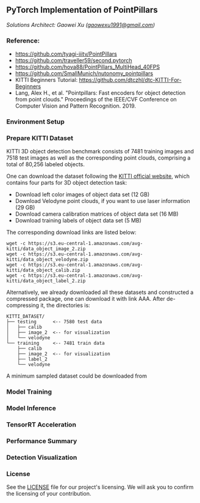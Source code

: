 ## PyTorch Implementation of PointPillars
*Solutions Architect: Gaowei Xu (gaowexu1991@gmail.com)*

### Reference:
- https://github.com/tyagi-iiitv/PointPillars
- https://github.com/traveller59/second.pytorch
- https://github.com/hova88/PointPillars_MultiHead_40FPS
- https://github.com/SmallMunich/nutonomy_pointpillars
- KITTI Beginners Tutorial: https://github.com/dtczhl/dtc-KITTI-For-Beginners
- Lang, Alex H., et al. "Pointpillars: Fast encoders for object detection from point clouds." Proceedings of the IEEE/CVF Conference on Computer Vision and Pattern Recognition. 2019.


### Environment Setup



### Prepare KITTI Dataset
KITTI 3D object detection benchmark consists of 7481 training images and 7518 test images as well as 
the corresponding point clouds, comprising a total of 80,256 labeled objects. 

One can download the dataset following the [KITTI official website](http://www.cvlibs.net/datasets/kitti/eval_object.php?obj_benchmark=3d), which contains four parts for 3D object detection task:
- Download left color images of object data set (12 GB)
- Download Velodyne point clouds, if you want to use laser information (29 GB)
- Download camera calibration matrices of object data set (16 MB)
- Download training labels of object data set (5 MB)

The corresponding download links are listed below:
```angular2html
wget -c https://s3.eu-central-1.amazonaws.com/avg-kitti/data_object_image_2.zip
wget -c https://s3.eu-central-1.amazonaws.com/avg-kitti/data_object_velodyne.zip
wget -c https://s3.eu-central-1.amazonaws.com/avg-kitti/data_object_calib.zip
wget -c https://s3.eu-central-1.amazonaws.com/avg-kitti/data_object_label_2.zip
```

Alternatively, we already downloaded all these datasets and constructed a compressed package,
one can download it with link AAA. After de-compressing it, the directories is:
```angular2html
KITTI_DATASET/
├── testing      <-- 7580 test data
│   ├── calib
│   ├── image_2  <-- for visualization
│   └── velodyne
└── training     <-- 7481 train data
    ├── calib
    ├── image_2  <-- for visualization
    ├── label_2
    └── velodyne
```

A minimum sampled dataset could be downloaded from 

### Model Training





### Model Inference





### TensorRT Acceleration




### Performance Summary 




### Detection Visualization


### License
See the [LICENSE](./LICENSE) file for our project's licensing. We will ask you to confirm the licensing of your contribution.

